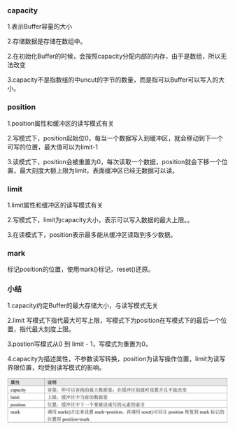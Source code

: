 ###  capacity

1.表示Buffer容量的大小

2.存储数据是存储在数组中。

2.在初始化Buffer的时候，会按照capacity分配内部的内存，由于是数组，所以无法改变

3.capacity不是指数组的中uncut的字节的数量，而是指可以Buffer可以写入的大小。



###  position

1.position属性和缓冲区的读写模式有关

2.写模式下，position起始位0，每当一个数据写入到缓冲区，就会移动到下一个可写的位置，最大值可以为limit-1

3.读模式下，position会被重置为0，每次读取一个数据，position就会下移一个位置，最大刻度大额上限为limit，表面缓冲区已经无数据可以读。

###  limit

1.limit属性和缓冲区的读写模式有关

2.写模式下，limit为capacity大小，表示可以写入数据的最大上限。。

3.在读模式下，position表示最多能从缓冲区读取到多少数据。

### mark

标记position的位置，使用mark()标记，reset()还原。

###  小结

1.capacity约定Buffer的最大存储大小，与读写模式无关

2.limit 写模式下指代最大可写上限，写模式下为position在写模式下的最后一个位置，指代最大刻度上限。

3.postion写模式从0 到  limit - 1，写模式为重置为0。

4.capacity为描述属性，不参数读写转换，position为读写操作位置，limit为读写界限位置，均受到读写模式的影响。

![](.\image\Buffer的四个重要属性图.jpg)
